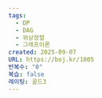 ```yaml
---
tags:
  - DP
  - DAG
  - 위상정렬
  - 그래프이론
created: 2025-09-07
URL: https://boj.kr/1005
반복수: "0"
복습: false
레이팅: 골드3
---
```

